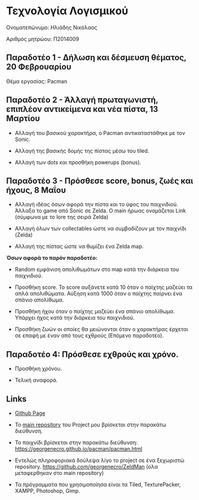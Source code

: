 # Τεχνολογία Λογισμικού 

Ονοματεπώνυμο: Ηλιάδης Νικόλαος

Αριθμός μητρώου: Π2014009

## Παραδοτέο 1 - Δήλωση και δέσμευση θέματος, 20 Φεβρουαρίου

Θέμα εργασίας: Pacman

## Παραδοτέο 2 - Άλλαγή πρωταγωνιστή, επιπλέον αντικείμενα και νέα πίστα, 13 Μαρτίου

- Αλλαγή του βασικού χαρακτήρα, ο Pacman αντικαταστάθηκε με τον Sonic.

- Αλλαγή της βασικής δομής της πίστας μέσω του tiled.

- Αλλαγή των dots και προσθήκη powerups (bonus).

## Παραδοτέο 3 - Πρόσθεσε score, bonus, ζωές και ήχους, 8 Μαΐου

- Αλλαγή ιδέας όσων αφορά την πίστα και το ύφος του παιχνιδιού. Άλλαξα το game από Sonic σε Zelda. Ο main ήρωας ονομάζεται Link (σύμφωνα με το lore της σειρά Zelda)

- Αλλαγή όλων των collectables ώστε να συμβαδίζουν με τον παιχνίδι (Zelda)

- Αλλαγή της πίστας ώστε να θυμίζει ένα Zelda map.

**Όσων αφορά το παρόν παραδοτέο:**

- Random εμφάνιση απολιθωμάτων στο map κατά την διάρκεια του παιχνιδιού.

- Προσθήκη score. Το score αυξάνετε κατά 10 όταν ο παίχτης μαζεύει τα απλά απολιθώματα. Αύξηση κατά 1000 όταν ο παίχτης παίρνει ένα σπάνιο απολίθωμα.

- Προσθήκη ήχου όταν ο παίχτης μαζεύει ένα σπάνιο απολίθωμα. Υπάρχει ήχος κατά την διάρκεια του παιχνιδιού.

- Προσθήκη ζωών οι οποίες θα μειώνονται όταν ο χαρακτήρας έρχεται σε επαφή με έναν από τους εχθρούς (Επόμενο παραδοτέο).

## Παραδοτέο 4: Πρόσθεσε εχθρούς και χρόνο. ##

- Προσθήκη χρόνου.

- Τελική αναφορά.


## Links ##
- <a href="https://georgenecro.github.io/pacman/">Github Page</a>

- To <a href="https://github.com/georgenecro/pacman">main repository</a> του Project μου βρίσκεται στην παρακάτω διεύθυνση. 

- To παιχνίδι βρίσκεται στην παρακάτω διεύθυνση: https://georgenecro.github.io/pacman/pacman.html

- Εντελώς πληροφοριακά δούλεψα λίγο το project σε ένα ξεχωριστώ repository. https://github.com/georgenecro/ZeldMan (ολα μεταφερθηκαν στο main repository)

- Τα πρόγραμματα που χρησιμοποίησα είναι τα Tiled, TexturePacker, XAMPP, Photoshop, Gimp.
